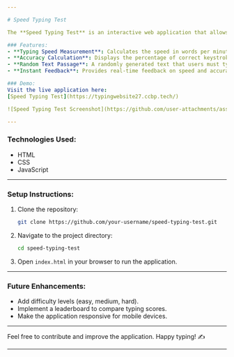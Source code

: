 ```yaml
---

# Speed Typing Test

The **Speed Typing Test** is an interactive web application that allows users to measure their typing speed and accuracy. Users are presented with a random passage of text to type as quickly and accurately as possible within a given time frame. The app calculates and displays the typing speed in words per minute (WPM) and the accuracy percentage, offering instant feedback to help users improve their typing skills.

### Features:
- **Typing Speed Measurement**: Calculates the speed in words per minute (WPM).
- **Accuracy Calculation**: Displays the percentage of correct keystrokes.
- **Random Text Passage**: A randomly generated text that users must type to improve their typing speed.
- **Instant Feedback**: Provides real-time feedback on speed and accuracy.

### Demo:
Visit the live application here:  
[Speed Typing Test](https://typingwebsite27.ccbp.tech/)

![Speed Typing Test Screenshot](https://github.com/user-attachments/assets/5919d6de-655f-4266-80a6-43e98a501cae)

---
```


### Technologies Used:
- HTML
- CSS
- JavaScript

---

### Setup Instructions:
1. Clone the repository:
   ```bash
   git clone https://github.com/your-username/speed-typing-test.git
   ```

2. Navigate to the project directory:
   ```bash
   cd speed-typing-test
   ```

3. Open `index.html` in your browser to run the application.

---

### Future Enhancements:
- Add difficulty levels (easy, medium, hard).
- Implement a leaderboard to compare typing scores.
- Make the application responsive for mobile devices.

--- 

Feel free to contribute and improve the application. Happy typing! ✍️

---
